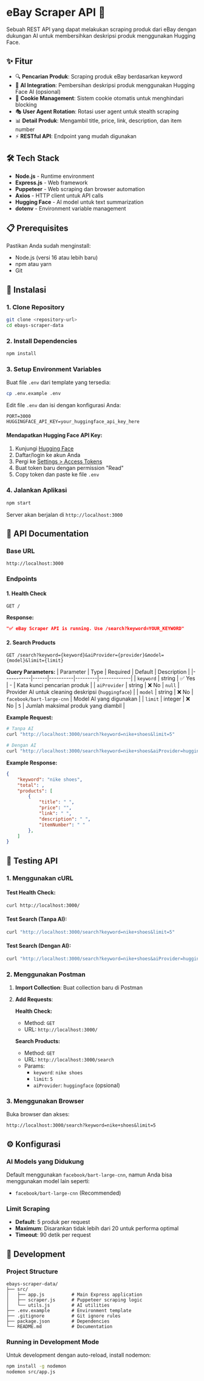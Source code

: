 # eBay Scraper API 🛒

Sebuah REST API yang dapat melakukan scraping produk dari eBay dengan dukungan AI untuk membersihkan deskripsi produk menggunakan Hugging Face.

## ✨ Fitur

- 🔍 **Pencarian Produk**: Scraping produk eBay berdasarkan keyword
- 🤖 **AI Integration**: Pembersihan deskripsi produk menggunakan Hugging Face AI (opsional)
- 🍪 **Cookie Management**: Sistem cookie otomatis untuk menghindari blocking
- 🎭 **User Agent Rotation**: Rotasi user agent untuk stealth scraping
- 📊 **Detail Produk**: Mengambil title, price, link, description, dan item number
- ⚡ **RESTful API**: Endpoint yang mudah digunakan

## 🛠️ Tech Stack

- **Node.js** - Runtime environment
- **Express.js** - Web framework
- **Puppeteer** - Web scraping dan browser automation
- **Axios** - HTTP client untuk API calls
- **Hugging Face** - AI model untuk text summarization
- **dotenv** - Environment variable management

## 📋 Prerequisites

Pastikan Anda sudah menginstall:
- Node.js (versi 16 atau lebih baru)
- npm atau yarn
- Git

## 🚀 Instalasi

### 1. Clone Repository

```bash
git clone <repository-url>
cd ebays-scraper-data
```

### 2. Install Dependencies

```bash
npm install
```

### 3. Setup Environment Variables

Buat file `.env` dari template yang tersedia:

```bash
cp .env.example .env
```

Edit file `.env` dan isi dengan konfigurasi Anda:

```env
PORT=3000
HUGGINGFACE_API_KEY=your_huggingface_api_key_here
```

#### Mendapatkan Hugging Face API Key:

1. Kunjungi [Hugging Face](https://huggingface.co/)
2. Daftar/login ke akun Anda
3. Pergi ke [Settings > Access Tokens](https://huggingface.co/settings/tokens)
4. Buat token baru dengan permission "Read"
5. Copy token dan paste ke file `.env`

### 4. Jalankan Aplikasi

```bash
npm start
```

Server akan berjalan di `http://localhost:3000`

## 📖 API Documentation

### Base URL
```
http://localhost:3000
```

### Endpoints

#### 1. Health Check
```http
GET /
```

**Response:**
```json
"✅ eBay Scraper API is running. Use /search?keyword=YOUR_KEYWORD"
```

#### 2. Search Products
```http
GET /search?keyword={keyword}&aiProvider={provider}&model={model}&limit={limit}
```

**Query Parameters:**
| Parameter | Type | Required | Default | Description |
|-----------|------|----------|---------|-------------|
| `keyword` | string | ✅ Yes | - | Kata kunci pencarian produk |
| `aiProvider` | string | ❌ No | `null` | Provider AI untuk cleaning deskripsi (`huggingface`) |
| `model` | string | ❌ No | `facebook/bart-large-cnn` | Model AI yang digunakan |
| `limit` | integer | ❌ No | `5` | Jumlah maksimal produk yang diambil |

**Example Request:**
```bash
# Tanpa AI
curl "http://localhost:3000/search?keyword=nike+shoes&limit=5"

# Dengan AI
curl "http://localhost:3000/search?keyword=nike+shoes&aiProvider=huggingface&model=facebook/bart-large-cnn&limit=5"
```

**Example Response:**
```json
{
    "keyword": "nike shoes",
    "total": ,
    "products": [
        {
            "title": " ",
            "price": "",
            "link": " ",
            "description": " ",
            "itemNumber": " "
        },
    ]
}
```

## 🧪 Testing API

### 1. Menggunakan cURL

#### Test Health Check:
```bash
curl http://localhost:3000/
```

#### Test Search (Tanpa AI):
```bash
curl "http://localhost:3000/search?keyword=nike+shoes&limit=5"
```

#### Test Search (Dengan AI):
```bash
curl "http://localhost:3000/search?keyword=nike+shoes&aiProvider=huggingface&model=facebook/bart-large-cnn&limit=5"
```

### 2. Menggunakan Postman

1. **Import Collection**: Buat collection baru di Postman
2. **Add Requests**:
   
   **Health Check:**
   - Method: `GET`
   - URL: `http://localhost:3000/`
   
   **Search Products:**
   - Method: `GET`
   - URL: `http://localhost:3000/search`
   - Params:
     - `keyword`: `nike shoes`
     - `limit`: `5`
     - `aiProvider`: `huggingface` (opsional)

### 3. Menggunakan Browser

Buka browser dan akses:
```
http://localhost:3000/search?keyword=nike+shoes&limit=5
```

## ⚙️ Konfigurasi

### AI Models yang Didukung

Default menggunakan `facebook/bart-large-cnn`, namun Anda bisa menggunakan model lain seperti:
- `facebook/bart-large-cnn` (Recommended)

### Limit Scraping

- **Default**: 5 produk per request
- **Maximum**: Disarankan tidak lebih dari 20 untuk performa optimal
- **Timeout**: 90 detik per request

## 📝 Development

### Project Structure
```
ebays-scraper-data/
├── src/
│   ├── app.js          # Main Express application
│   ├── scraper.js      # Puppeteer scraping logic
│   └── utils.js        # AI utilities
├── .env.example        # Environment template
├── .gitignore          # Git ignore rules
├── package.json        # Dependencies
└── README.md           # Documentation
```

### Running in Development Mode

Untuk development dengan auto-reload, install nodemon:
```bash
npm install -g nodemon
nodemon src/app.js
```


